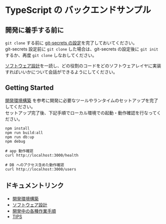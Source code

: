 # TypeScript の バックエンドサンプル

## 開発に着手する前に

`git clone` する前に [git-secrets の設定](./docs/dev-env.md#git-secrets-のセットアップ)を完了しておいてください。  
git-secrets 設定前に `git clone` した場合は、git-secrets の設定後に `git init` するか、再度 `git clone` しなおしてください。

[ソフトウェア設計](./docs/architecture.md)を一読し、どの役割のコードをどのソフトウェアレイヤに実装すればいいかについて会話ができるようにしてください。


## Getting Started

[開発環境構築](./docs/dev-env.md) を参考に開発に必要なツールやランタイムのセットアップを完了してください。  
セットアップ完了後、下記手順でローカル環境での起動・動作確認を行なってください。

```
npm install
npm run build:all
npm run db:up
npm debug

# app 動作確認
curl http://localhost:3000/health

# DB へのアクセス含めた動作確認
curl http://localhost:3000/users
```


## ドキュメントリンク

- [開発環境構築](./docs/dev-env.md)
- [ソフトウェア設計](./docs/architecture.md)
- [開発中の各種作業手順](./docs/dev-tasks.md)
- [TIPS](./docs/TIPS.md)
